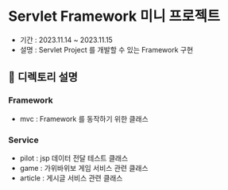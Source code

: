 # Servlet Framework 미니 프로젝트

- 기간 : 2023.11.14 ~ 2023.11.15
- 설명 : Servlet Project 를 개발할 수 있는 Framework 구현

## 📑 디렉토리 설명

### Framework

- mvc : Framework 를 동작하기 위한 클래스

### Service

- pilot : jsp 데이터 전달 테스트 클래스
- game : 가위바위보 게임 서비스 관련 클래스
- article : 게시글 서비스 관련 클래스
